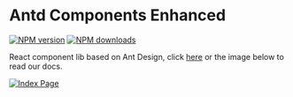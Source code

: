 # Antd Components Enhanced

[![NPM version](https://img.shields.io/npm/v/antd-components-enhanced.svg?style=flat)](https://npmjs.org/package/antd-components-enhanced)
[![NPM downloads](http://img.shields.io/npm/dm/antd-components-enhanced.svg?style=flat)](https://npmjs.org/package/antd-components-enhanced)

React component lib based on Ant Design, click <a href="https://lexmin0412.github.io/antd-components-enhanced" target="_blank">here</a> or the image below to read our docs.

<a href="https://lexmin0412.github.io/antd-components-enhanced" target="_blank">![Index Page](https://raw.githubusercontent.com/lexmin0412/antd-components-enhanced/main/docs_index.png)</a>

